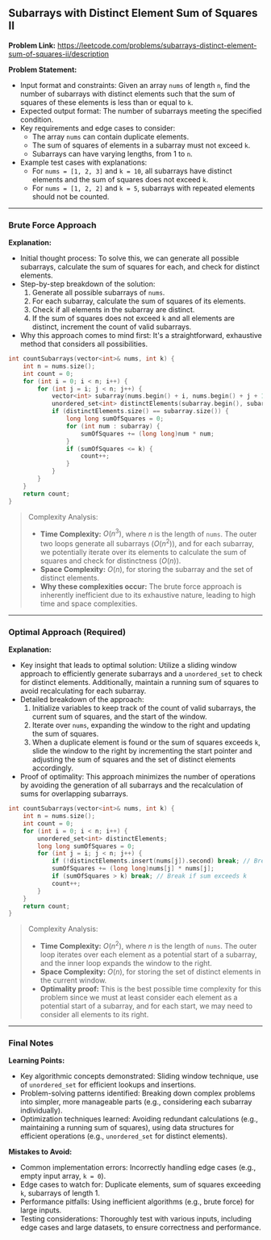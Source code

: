 ## Subarrays with Distinct Element Sum of Squares II
**Problem Link:** https://leetcode.com/problems/subarrays-distinct-element-sum-of-squares-ii/description

**Problem Statement:**
- Input format and constraints: Given an array `nums` of length `n`, find the number of subarrays with distinct elements such that the sum of squares of these elements is less than or equal to `k`.
- Expected output format: The number of subarrays meeting the specified condition.
- Key requirements and edge cases to consider: 
  - The array `nums` can contain duplicate elements.
  - The sum of squares of elements in a subarray must not exceed `k`.
  - Subarrays can have varying lengths, from 1 to `n`.
- Example test cases with explanations:
  - For `nums = [1, 2, 3]` and `k = 10`, all subarrays have distinct elements and the sum of squares does not exceed `k`.
  - For `nums = [1, 2, 2]` and `k = 5`, subarrays with repeated elements should not be counted.

---

### Brute Force Approach

**Explanation:**
- Initial thought process: To solve this, we can generate all possible subarrays, calculate the sum of squares for each, and check for distinct elements.
- Step-by-step breakdown of the solution:
  1. Generate all possible subarrays of `nums`.
  2. For each subarray, calculate the sum of squares of its elements.
  3. Check if all elements in the subarray are distinct.
  4. If the sum of squares does not exceed `k` and all elements are distinct, increment the count of valid subarrays.
- Why this approach comes to mind first: It's a straightforward, exhaustive method that considers all possibilities.

```cpp
int countSubarrays(vector<int>& nums, int k) {
    int n = nums.size();
    int count = 0;
    for (int i = 0; i < n; i++) {
        for (int j = i; j < n; j++) {
            vector<int> subarray(nums.begin() + i, nums.begin() + j + 1);
            unordered_set<int> distinctElements(subarray.begin(), subarray.end());
            if (distinctElements.size() == subarray.size()) {
                long long sumOfSquares = 0;
                for (int num : subarray) {
                    sumOfSquares += (long long)num * num;
                }
                if (sumOfSquares <= k) {
                    count++;
                }
            }
        }
    }
    return count;
}
```

> Complexity Analysis:
> - **Time Complexity:** $O(n^3)$, where $n$ is the length of `nums`. The outer two loops generate all subarrays ($O(n^2)$), and for each subarray, we potentially iterate over its elements to calculate the sum of squares and check for distinctness ($O(n)$).
> - **Space Complexity:** $O(n)$, for storing the subarray and the set of distinct elements.
> - **Why these complexities occur:** The brute force approach is inherently inefficient due to its exhaustive nature, leading to high time and space complexities.

---

### Optimal Approach (Required)

**Explanation:**
- Key insight that leads to optimal solution: Utilize a sliding window approach to efficiently generate subarrays and a `unordered_set` to check for distinct elements. Additionally, maintain a running sum of squares to avoid recalculating for each subarray.
- Detailed breakdown of the approach:
  1. Initialize variables to keep track of the count of valid subarrays, the current sum of squares, and the start of the window.
  2. Iterate over `nums`, expanding the window to the right and updating the sum of squares.
  3. When a duplicate element is found or the sum of squares exceeds `k`, slide the window to the right by incrementing the start pointer and adjusting the sum of squares and the set of distinct elements accordingly.
- Proof of optimality: This approach minimizes the number of operations by avoiding the generation of all subarrays and the recalculation of sums for overlapping subarrays.

```cpp
int countSubarrays(vector<int>& nums, int k) {
    int n = nums.size();
    int count = 0;
    for (int i = 0; i < n; i++) {
        unordered_set<int> distinctElements;
        long long sumOfSquares = 0;
        for (int j = i; j < n; j++) {
            if (!distinctElements.insert(nums[j]).second) break; // Break if not inserted (duplicate)
            sumOfSquares += (long long)nums[j] * nums[j];
            if (sumOfSquares > k) break; // Break if sum exceeds k
            count++;
        }
    }
    return count;
}
```

> Complexity Analysis:
> - **Time Complexity:** $O(n^2)$, where $n$ is the length of `nums`. The outer loop iterates over each element as a potential start of a subarray, and the inner loop expands the window to the right.
> - **Space Complexity:** $O(n)$, for storing the set of distinct elements in the current window.
> - **Optimality proof:** This is the best possible time complexity for this problem since we must at least consider each element as a potential start of a subarray, and for each start, we may need to consider all elements to its right.

---

### Final Notes

**Learning Points:**
- Key algorithmic concepts demonstrated: Sliding window technique, use of `unordered_set` for efficient lookups and insertions.
- Problem-solving patterns identified: Breaking down complex problems into simpler, more manageable parts (e.g., considering each subarray individually).
- Optimization techniques learned: Avoiding redundant calculations (e.g., maintaining a running sum of squares), using data structures for efficient operations (e.g., `unordered_set` for distinct elements).

**Mistakes to Avoid:**
- Common implementation errors: Incorrectly handling edge cases (e.g., empty input array, `k = 0`).
- Edge cases to watch for: Duplicate elements, sum of squares exceeding `k`, subarrays of length 1.
- Performance pitfalls: Using inefficient algorithms (e.g., brute force) for large inputs.
- Testing considerations: Thoroughly test with various inputs, including edge cases and large datasets, to ensure correctness and performance.